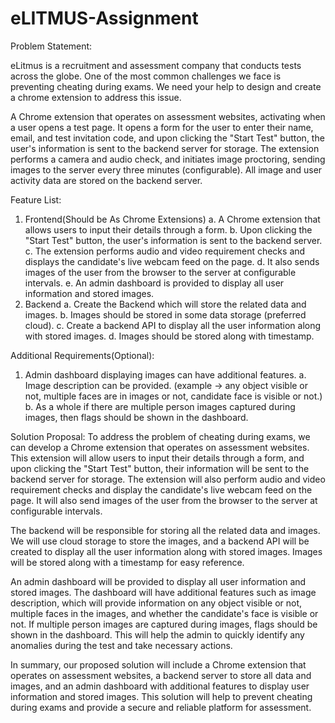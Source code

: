 # eLITMUS-Assignment

Problem Statement:

eLitmus is a recruitment and assessment company that conducts tests across the globe. One of the most common challenges we face is preventing cheating during exams. We need your help to design and create a chrome extension to address this issue.

A Chrome extension that operates on assessment websites, activating when a user opens a test page. It opens a form for the user to enter their name, email, and test invitation code, and upon clicking the "Start Test" button, the user's information is sent to the backend server for storage. The extension performs a camera and audio check, and initiates image proctoring, sending images to the server every three minutes (configurable). All image and user activity data are stored on the backend server.
 
Feature List:

1.	Frontend(Should be As Chrome Extensions)
a.	A Chrome extension that allows users to input their details through a form.
b.	Upon clicking the "Start Test" button, the user's information is sent to the backend server. 
c.	The extension performs audio and video requirement checks and displays the candidate's live webcam feed on the page. 
d.	It also sends images of the user from the browser to the server at configurable intervals.
e.	An admin dashboard is provided to display all user information and stored images.
2.	Backend
a.	Create the Backend which will store the related data and images.
b.	 Images should be stored in some data storage (preferred cloud).
c.	Create a backend API to display all the user information along with stored images.
d.	Images should be stored along with timestamp.
 

Additional Requirements(Optional):
1.	Admin dashboard displaying images can have additional features.
a.	Image description can be provided. (example → any object visible or not, multiple faces are in images or not, candidate face is visible or not.)
b.	As a whole if there are multiple person images captured during images, then flags should be shown in the dashboard.

Solution Proposal:
To address the problem of cheating during exams, we can develop a Chrome extension that operates on assessment websites. This extension will allow users to input their details through a form, and upon clicking the "Start Test" button, their information will be sent to the backend server for storage. The extension will also perform audio and video requirement checks and display the candidate's live webcam feed on the page. It will also send images of the user from the browser to the server at configurable intervals.

The backend will be responsible for storing all the related data and images. We will use cloud storage to store the images, and a backend API will be created to display all the user information along with stored images. Images will be stored along with a timestamp for easy reference.

An admin dashboard will be provided to display all user information and stored images. The dashboard will have additional features such as image description, which will provide information on any object visible or not, multiple faces in the images, and whether the candidate's face is visible or not. If multiple person images are captured during images, flags should be shown in the dashboard. This will help the admin to quickly identify any anomalies during the test and take necessary actions.

In summary, our proposed solution will include a Chrome extension that operates on assessment websites, a backend server to store all data and images, and an admin dashboard with additional features to display user information and stored images. This solution will help to prevent cheating during exams and provide a secure and reliable platform for assessment.

